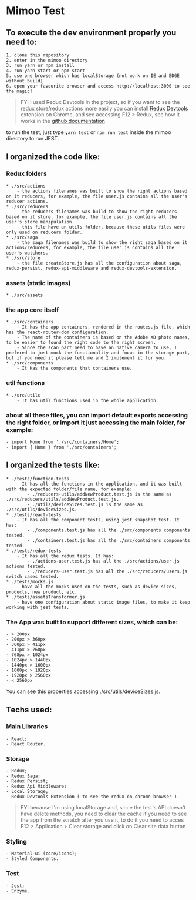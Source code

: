 # Mimoo Test

## To execute the dev environment properly you need to: 
```
1. clone this repository
2. enter in the mimoo directory
3. run yarn or npm install
4. run yarn start or npm start
5. use one browser which has localStorage (not work on IE and EDGE without build)
6. open your favourite browser and access http://localhost:3000 to see the magic!
```
> FYI I used Redux Devtools in the project, so if you want to see the redux store/redux actions more easily you can install [Redux Devtools](https://chrome.google.com/webstore/detail/redux-devtools/lmhkpmbekcpmknklioeibfkpmmfibljd?hl=pt-BR) extension on Chrome, and see accessing F12 > Redux, see how it works in the [github documentation](https://github.com/zalmoxisus/redux-devtools-extension)

to run the test, just type `yarn test` or `npm run test` inside the mimoo directory to run JEST.

## I organized the code like:

### Redux folders
    * ./src/actions
        - the actions filenames was built to show the right actions based on it reducers, for example, the file user.js contains all the user's reducer actions.
    * ./src/reducers
        - the reducers filenames was build to show the right reducers based on it store, for example, the file user.js contains all the user's store manipulation.
        - this file have an utils folder, because these utils files were only used on reducers folder.
    * ./src/saga
        - the saga filenames was build to show the right saga based on it actions/reducers, for example, the file user.js contains all the user's watchers.
    * ./src/store
        - the file createStore.js has all the configuration about saga, redux-persist, redux-api-middleware and redux-devtools-extension.

### assets (static images)
    * ./src/assets

### the app core itself
    * ./src/containers
        - It has the app containers, rendered in the routes.js file, which has the react-router-dom configuration.
        - The name of the containers is based on the Adobe XD photo names, to be easier to found the right code to the right screen.
        - Since the scan part need to have an native camera to use, I prefered to just mock the functionality and focus in the storage part, but if you need it please tell me and I implement it for you.
    * ./src/components
        - It Has the components that containers use.

### util functions
    * ./src/utils
        - It has util functions used in the whole application.

### about all these files, you can import default exports accessing the right folder, or import it just accessing the main folder, for example:
    - import Home from './src/containers/Home';
    - import { Home } from './src/containers';



## I organized the tests like:
    * ./tests/function-tests
        - It has all the functions in the application, and it was built with the expected folder/file name, for example:
            - ./reducers-utils/addNewProduct.test.js is the same as ./src/reducers/utils/addNewProduct.test.js.
            - ./utils/deviceSizes.test.js is the same as ./src/utils/deviceSizes.js.
    * ./tests/react-tests
        - It has all the component tests, using jest snapshot test. It has:
            - ./components.test.js has all the ./src/components components tested.
            - ./containers.test.js has all the ./src/containers components tested.
    * ./tests/redux-tests
        - It has all the redux tests. It has:
            - ./actions-user.test.js has all the ./src/actions/user.js actions tested.
            - ./reducers-user.test.js has all the ./src/reducers/users.js switch cases tested.
    * ./tests/mocks.js
        - have all the mocks used on the tests, such as device sizes, products, new product, etc.
    * ./tests/assetsTransformer.js
        - have one configuration about static image files, to make it keep working with jest tests.


### The App was built to support different sizes, which can be:
    - > 200px
    - 200px > 360px
    - 360px > 411px
    - 411px > 768px
    - 768px > 1024px
    - 1024px > 1440px
    - 1440px > 1600px
    - 1600px > 1920px
    - 1920px > 2560px
    - < 2560px
You can see this properties accessing ./src/utils/deviceSizes.js.

## Techs used:

### Main Libraries
    - React;
    - React Router.

### Storage
    - Redux;
    - Redux Saga;
    - Redux Persist;
    - Redux Api Middleware;
    - Local Storage;
    - Redux Devtools Extension ( to see the redux on chrome browser ).
> FYI because I'm using localStorage and, since the test's API doesn't have delete methods, you need to clear the cache if you need to see the app from the scratch after you use it, to do it you need to acces F12 > Application > Clear storage and click on Clear site data button

### Styling
    - Material-ui (core/icons);
    - Styled Components.

### Test
    - Jest;
    - Enzyme.
